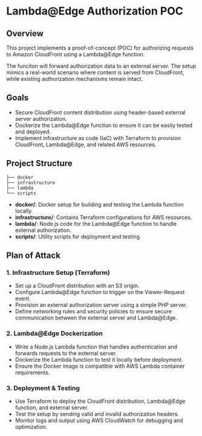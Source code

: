 # Lambda@Edge Authorization POC

## Overview
This project implements a proof-of-concept (POC) for authorizing requests to Amazon CloudFront using a Lambda@Edge function.

The funciton will forward authorization data to an external server. The setup mimics a real-world scenario where content is served from CloudFront, while existing authorization mechanisms remain intact.

## Goals
- Secure CloudFront content distribution using header-based external server authorization.
- Dockerize the Lambda@Edge function to ensure it can be easily tested and deployed.
- Implement infrastructure as code (IaC) with Terraform to provision CloudFront, Lambda@Edge, and related AWS resources.

## Project Structure

```
├── docker
├── infrastructure
├── lambda
└── scripts
```

- **docker/**: Docker setup for building and testing the Lambda function locally.
- **infrastructure/**: Contains Terraform configurations for AWS resources.
- **lambda/**: Node.js code for the Lambda@Edge function to handle external authorization.
- **scripts/**: Utility scripts for deployment and testing.

## Plan of Attack

### 1. Infrastructure Setup (Terraform)
- Set up a CloudFront distribution with an S3 origin.
- Configure Lambda@Edge function to trigger on the Viewer-Request event.
- Provision an external authorization server using a simple PHP server.
- Define networking rules and security policies to ensure secure communication between the external server and Lambda@Edge.

### 2. Lambda@Edge Dockerization
- Write a Node.js Lambda function that handles authentication and forwards requests to the external server.
- Dockerize the Lambda function to test it locally before deployment.
- Ensure the Docker image is compatible with AWS Lambda container requirements.

### 3. Deployment & Testing
- Use Terraform to deploy the CloudFront distribution, Lambda@Edge function, and external server.
- Test the setup by sending valid and invalid authorization headers.
- Monitor logs and output using AWS CloudWatch for debugging and optimization.
